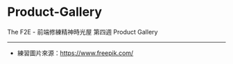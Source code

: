 # Product-Gallery
The F2E - 前端修練精神時光屋 第四週 Product Gallery

-------------------


- 練習圖片來源：https://www.freepik.com/
